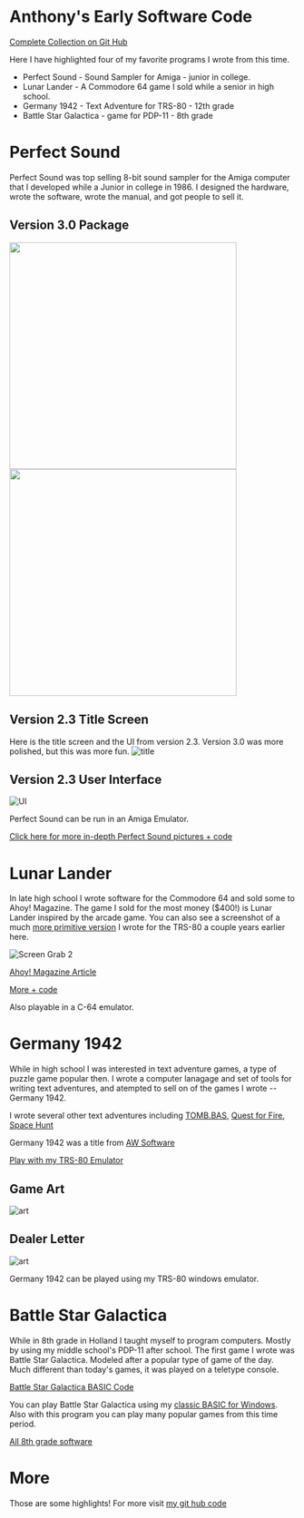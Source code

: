 # Anthony's Early Software Code

[Complete Collection on Git Hub](https://github.com/ajwood1965/anthony-code-history/#readme) 

Here I have highlighted four of my favorite programs I wrote from this time. 
   - Perfect Sound - Sound Sampler for Amiga - junior in college.
   - Lunar Lander - A Commodore 64 game I sold while a senior in high school.
   - Germany 1942 - Text Adventure for TRS-80 - 12th grade
   - Battle Star Galactica - game for PDP-11 -  8th grade

# Perfect Sound
Perfect Sound was top selling 8-bit sound sampler for the Amiga computer that I developed while a Junior in college in 1986.  I designed the hardware, wrote the software, wrote the manual, and got people to sell it.

## Version 3.0 Package
<img src="amiga/perfect-sound/pictures/box-front-4color-small.jpg" width="400">  <img src="amiga/perfect-sound/pictures/box-back-4color-small.jpg" width="400">

## Version 2.3 Title Screen
Here is the title screen and the UI from version 2.3.   Version 3.0 was more polished, but this was more fun.
![title](amiga/perfect-sound/screenshots/ps2.3-startscreen.png)

## Version 2.3 User Interface
![UI](amiga/perfect-sound/screenshots/ps2.3-ui.png)

Perfect Sound can be run in an Amiga Emulator.

[Click here for more in-depth Perfect Sound pictures + code](amiga/perfect-sound/readme.md)

# Lunar Lander
In late high school I wrote software for the Commodore 64 and sold some to Ahoy! Magazine.  The game I sold for the most money ($400!) is Lunar Lander inspired by the arcade game.   You can also see a screenshot of a much [more primitive version](./../TRS-80/spacetaxi/spacetaxi-screenshot.png) I wrote for the TRS-80 a couple years earlier here.

![Screen Grab 2](C64/lunar-lander/screenshot02.png)

[Ahoy! Magazine Article](C64/lunar-lander//lunar-lander-ahoy-april-1984.pdf)

[More + code](C64/lunar-lander/readme.md)

Also playable in a C-64 emulator.

# Germany 1942
While in high school I was interested in text adventure games, a type of puzzle game popular then.   I wrote a computer lanagage and set of tools for writing text adventures, and atempted to sell on of the games I wrote -- Germany 1942.

I wrote several other text adventures including [TOMB.BAS](./TRS-80//tomb/readme.md),  [Quest for Fire](./TRS-80/quest-for-fire/),  [Space Hunt](./C64/space-hunt/readme.md)

Germany 1942 was a title from [AW Software](./awsoftware/readme.md)

[Play with my TRS-80 Emulator](./win/trs-80-emulator/AWSoftware.exe)

## Game Art
![art](scans/germany-1942-art.jpg)

## Dealer Letter
![art](scans/1983-7-6-gamster-germany.jpg)

Germany 1942 can be played using my TRS-80 windows emulator.

# Battle Star Galactica

While in 8th grade in Holland I taught myself to program computers.  Mostly by using my middle school's PDP-11 after school.  The first game I wrote was Battle Star Galactica.  Modeled after a popular type of game of the day.  Much different than today's games, it was played on a teletype console.

[Battle Star Galactica BASIC Code](pdp-11/battlestar-galactica.jpg)

You can play Battle Star Galactica using my [classic BASIC for Windows](./win/basic-classics/).  Also with this program you can play many popular games from this time period.

[All 8th grade software](pdp-11/readme.md)

# More
Those are some highlights!  For more visit [my git hub code](https://github.com/ajwood1965/anthony-code-history/#readme)












